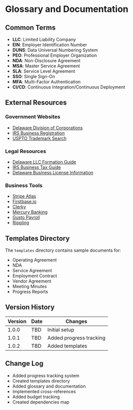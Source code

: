 # Glossary and Documentation

## Common Terms
- **LLC**: Limited Liability Company
- **EIN**: Employer Identification Number
- **DUNS**: Data Universal Numbering System
- **PEO**: Professional Employer Organization
- **NDA**: Non-Disclosure Agreement
- **MSA**: Master Service Agreement
- **SLA**: Service Level Agreement
- **SSO**: Single Sign-On
- **MFA**: Multi-Factor Authentication
- **CI/CD**: Continuous Integration/Continuous Deployment

## External Resources
### Government Websites
- [Delaware Division of Corporations](https://corp.delaware.gov/)
- [IRS Business Registration](https://www.irs.gov/businesses/small-businesses-self-employed/employer-id-numbers)
- [USPTO Trademark Search](https://www.uspto.gov/trademarks/search)

### Legal Resources
- [Delaware LLC Formation Guide](https://corp.delaware.gov/llc/)
- [IRS Business Tax Guide](https://www.irs.gov/businesses/small-businesses-self-employed/business-taxes)
- [Delaware Business License Information](https://business.delaware.gov/)

### Business Tools
- [Stripe Atlas](https://stripe.com/atlas)
- [Firstbase.io](https://firstbase.io/)
- [Clerky](https://www.clerky.com/)
- [Mercury Banking](https://mercury.com/)
- [Gusto Payroll](https://gusto.com/)
- [Rippling](https://www.rippling.com/)

## Templates Directory
The `templates` directory contains sample documents for:
- Operating Agreement
- NDA
- Service Agreement
- Employment Contract
- Vendor Agreement
- Meeting Minutes
- Progress Reports

## Version History
| Version | Date | Changes |
|---------|------|---------|
| 1.0.0 | TBD | Initial setup |
| 1.0.1 | TBD | Added progress tracking |
| 1.0.2 | TBD | Added templates |

## Change Log
- Added progress tracking system
- Created templates directory
- Added glossary and documentation
- Implemented cross-references
- Added budget tracking
- Created dependencies map 